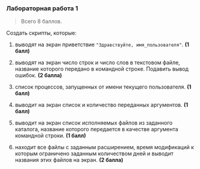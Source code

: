 ### Лабораторная работа 1

> Всего 8 баллов.

Создать скрипты, которые:

1. выводят на экран приветствие `"Здравствуйте, имя_пользователя"`. **(1 балл)**

2. выводят на экран число строк и число слов в текстовом файле, название которого передано в командной строке. Подавить вывод ошибок. **(2 балла)**

3. список процессов, запущенных от имени текущего пользователя. **(1 балл)**

4. выводит на экран список и количество переданных аргументов. **(1 балл)**

5. выводит на экран список исполняемых файлов из заданного каталога, название которого передается в качестве аргумента командной строки. **(1 балл)**

6. находит все файлы с заданным расширением, время модификаций к которым ограничено заданным количеством дней и выводит названия этих файлов на экран. **(2 балла)**